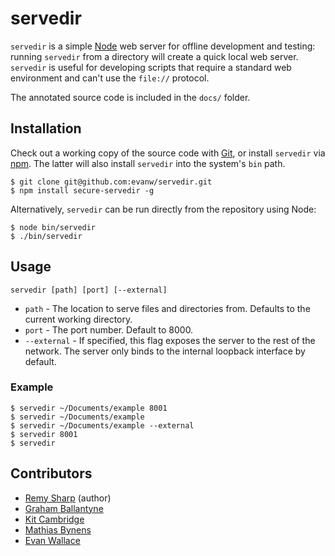 # servedir

`servedir` is a simple [Node](http://nodejs.org) web server for offline development and testing: running `servedir` from a directory will create a quick local web server. `servedir` is useful for developing scripts that require a standard web environment and can't use the `file://` protocol.

The annotated source code is included in the `docs/` folder.

## Installation

Check out a working copy of the source code with [Git](http://git-scm.com), or install `servedir` via [npm](http://npmjs.org). The latter will also install `servedir` into the system's `bin` path.

    $ git clone git@github.com:evanw/servedir.git
    $ npm install secure-servedir -g

Alternatively, `servedir` can be run directly from the repository using Node:

    $ node bin/servedir
    $ ./bin/servedir

## Usage

`servedir [path] [port] [--external]`

* `path` - The location to serve files and directories from. Defaults to the current working directory.
* `port` - The port number. Default to 8000.
* `--external` - If specified, this flag exposes the server to the rest of the network. The server only binds to the internal loopback interface by default.

### Example

    $ servedir ~/Documents/example 8001
    $ servedir ~/Documents/example
    $ servedir ~/Documents/example --external
    $ servedir 8001
    $ servedir

## Contributors

* [Remy Sharp](http://remysharp.com/) (author)
* [Graham Ballantyne](http://grahamballantyne.com/)
* [Kit Cambridge](http://kitcambridge.github.com/)
* [Mathias Bynens](http://mathiasbynens.be/)
* [Evan Wallace](http://madebyevan.com/)
